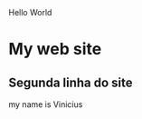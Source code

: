 <!DOCTIPE html>
<theml lang="en">
<head>
    <tilte>Hello World</tiltl>
 
</head>
<body>
    <h1>My web site</h1>
    <h2>Segunda linha do site</h2>
    my name is Vinicius 
</body>
</html>
